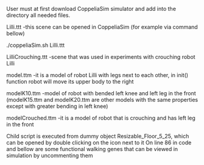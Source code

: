 User must at first download CoppeliaSim simulator and add into the directory all needed files.

Lilli.ttt   -this scene can be opened in CoppeliaSim (for example via command bellow)

./coppeliaSim.sh Lilli.ttt

LilliCrouching.ttt  -scene that was used in experiments with crouching robot Lilli

model.ttm   -it is a model of robot Lilli with legs next to each other, in init() function robot will move its upper body to the right

modelK10.ttm -model of robot with bended left knee and left leg in the front (modelK15.ttm and modelK20.ttm are other models with the same properties except with greater bending in left knee)

modelCrouched.ttm -it is a model of robot that is crouching and has left leg in the front

Child script is executed from dummy object Resizable_Floor_5_25, which can be opened by double clicking on the icon next to it
On line 86 in code and bellow are some functional walking genes that can be viewed in simulation by uncommenting them 
